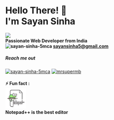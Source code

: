 <h1 align="left">Hello There! 👋 <br />I'm Sayan Sinha</h1>
<img align="right" src="https://www.ravsanmedia.com/web_assets/images/website.gif" width="600" />

<h4 align="left">
  Passionate Web Developer from India
  <br />
   <img src="https://cdn.jsdelivr.net/npm/simple-icons@3.0.1/icons/gmail.svg" alt="sayan-sinha-5mca" height="10" width="20" />
   <a href="mailto:sayansinha5@gmail.com">sayansinha5@gmail.com</a>
</h4>

<h5 align="left">Reach me out</h5>
<p align="left">
<a href="https://linkedin.com/in/sayan-sinha-5mca" target="blank"><img align="center" src="https://cdn.jsdelivr.net/npm/simple-icons@3.0.1/icons/linkedin.svg" alt="sayan-sinha-5mca" height="30" width="40" /></a>
<a href="https://instagram.com/mrsupermb" target="blank"><img align="center" src="https://cdn.jsdelivr.net/npm/simple-icons@3.0.1/icons/instagram.svg" alt="mrsupermb" height="30" width="40" /></a>
</p>
<h4 align="left">
⚡  Fun fact : <br /><img src="np++.png" height="64" width="64"><br />Notepad++ is the best editor<br />
</h4>
